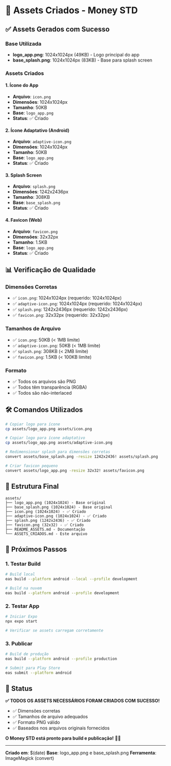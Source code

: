 # 🎨 Assets Criados - Money STD

## ✅ **Assets Gerados com Sucesso**

### **Base Utilizada**
- **logo_app.png**: 1024x1024px (49KB) - Logo principal do app
- **base_splash.png**: 1024x1024px (83KB) - Base para splash screen

### **Assets Criados**

#### **1. Ícone do App**
- **Arquivo**: `icon.png`
- **Dimensões**: 1024x1024px
- **Tamanho**: 50KB
- **Base**: `logo_app.png`
- **Status**: ✅ Criado

#### **2. Ícone Adaptativo (Android)**
- **Arquivo**: `adaptive-icon.png`
- **Dimensões**: 1024x1024px
- **Tamanho**: 50KB
- **Base**: `logo_app.png`
- **Status**: ✅ Criado

#### **3. Splash Screen**
- **Arquivo**: `splash.png`
- **Dimensões**: 1242x2436px
- **Tamanho**: 308KB
- **Base**: `base_splash.png`
- **Status**: ✅ Criado

#### **4. Favicon (Web)**
- **Arquivo**: `favicon.png`
- **Dimensões**: 32x32px
- **Tamanho**: 1.5KB
- **Base**: `logo_app.png`
- **Status**: ✅ Criado

## 📊 **Verificação de Qualidade**

### **Dimensões Corretas**
- ✅ `icon.png`: 1024x1024px (requerido: 1024x1024px)
- ✅ `adaptive-icon.png`: 1024x1024px (requerido: 1024x1024px)
- ✅ `splash.png`: 1242x2436px (requerido: 1242x2436px)
- ✅ `favicon.png`: 32x32px (requerido: 32x32px)

### **Tamanhos de Arquivo**
- ✅ `icon.png`: 50KB (< 1MB limite)
- ✅ `adaptive-icon.png`: 50KB (< 1MB limite)
- ✅ `splash.png`: 308KB (< 2MB limite)
- ✅ `favicon.png`: 1.5KB (< 100KB limite)

### **Formato**
- ✅ Todos os arquivos são PNG
- ✅ Todos têm transparência (RGBA)
- ✅ Todos são não-interlaced

## 🛠️ **Comandos Utilizados**

```bash
# Copiar logo para ícone
cp assets/logo_app.png assets/icon.png

# Copiar logo para ícone adaptativo
cp assets/logo_app.png assets/adaptive-icon.png

# Redimensionar splash para dimensões corretas
convert assets/base_splash.png -resize 1242x2436! assets/splash.png

# Criar favicon pequeno
convert assets/logo_app.png -resize 32x32! assets/favicon.png
```

## 📱 **Estrutura Final**

```
assets/
├── logo_app.png (1024x1024) - Base original
├── base_splash.png (1024x1024) - Base original
├── icon.png (1024x1024) - ✅ Criado
├── adaptive-icon.png (1024x1024) - ✅ Criado
├── splash.png (1242x2436) - ✅ Criado
├── favicon.png (32x32) - ✅ Criado
├── README_ASSETS.md - Documentação
└── ASSETS_CRIADOS.md - Este arquivo
```

## 🚀 **Próximos Passos**

### **1. Testar Build**
```bash
# Build local
eas build --platform android --local --profile development

# Build na nuvem
eas build --platform android --profile development
```

### **2. Testar App**
```bash
# Iniciar Expo
npx expo start

# Verificar se assets carregam corretamente
```

### **3. Publicar**
```bash
# Build de produção
eas build --platform android --profile production

# Submit para Play Store
eas submit --platform android
```

## 🎯 **Status**

**✅ TODOS OS ASSETS NECESSÁRIOS FORAM CRIADOS COM SUCESSO!**

- ✅ Dimensões corretas
- ✅ Tamanhos de arquivo adequados
- ✅ Formato PNG válido
- ✅ Baseados nos arquivos originais fornecidos

**O Money STD está pronto para build e publicação!** 🚀📱

---

**Criado em**: $(date)
**Base**: logo_app.png e base_splash.png
**Ferramenta**: ImageMagick (convert) 